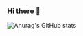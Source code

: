 ### Hi there 👋

![Anurag's GitHub stats](https://github-readme-stats.vercel.app/api?username=Seok-Bin&show_icons=true&theme=radical)

<!--
**Seok-Bin/Seok-Bin** is a ✨ _special_ ✨ repository because its `README.md` (this file) appears on your GitHub profile.

Here are some ideas to get you started:

- 🔭 I’m currently working on ...
- 🌱 I’m currently learning ...
- 👯 I’m looking to collaborate on ...
- 🤔 I’m looking for help with ...
- 💬 Ask me about ...
- 📫 How to reach me: ...
- 😄 Pronouns: ...
- ⚡ Fun fact: ...
-->

